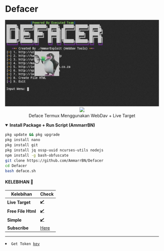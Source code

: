 # Defacer
<p align="center">
<img src="https://github.com/AmmarrBN/Defacer/blob/main/IMG/20221117_213326.jpg"><br>
<img src="https://img.shields.io/static/v1?label=Author&color=green&message=./AmmarExploit &logo=Acclaim&logoColor=white&style=for-the-badge"><br>
Deface Termux Menggunakan WebDav + Live Target

<details open>
  <summary><strong> Install Package + Run Script (AmmarrBN)</strong></summary>

  ```bash
  pkg update && pkg upgrade
  pkg install nano
  pkg install git
  pkg install jq ossp-uuid ncurses-utils nodejs
  npm install -g bash-obfuscate
  git clone https://github.com/AmmarrBN/Defacer
  cd Defacer
  bash deface.sh
  ```
  </details>

#### KELEBIHAN 📍
| Kelebihan | Check |
|--------|--------|
| **Live Target** |[✔️](https://github.com/AmmarrBN) |
| **Free File Html** |[✔️](https://github.com/AmmarrBN) |
| **Simple** |[✔️](https://github.com/AmmarrBN) |
| **Subscribe** |[Here](https://youtube.com/channel/UCyxWbQIfP1ewwQou-gqZ2Iw) |
---------

<li><code>Get Token <a href="https://karyawan.co.id/GXENAwM46W">key</a></code></li>
